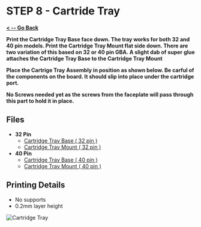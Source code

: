 # STEP 8 - Cartride Tray

**[< -- Go Back](../README.md)**

**Print the Cartridge Tray Base face down. The tray works for both 32 and 40 pin models. Print the Cartridge Tray Mount flat side down. There are two variation of this based on 32 or 40 pin GBA. A slight dab of super glue attaches the Cartridge Tray Base to the Cartridge Tray Mount**

**Place the Cartrige Tray Assembly in position as shown below. Be carful of the components on the board. It should slip into place under the cartridge port.**

**No Screws needed yet as the screws from the faceplate will pass through this part to hold it in place.**

## Files

* **32 Pin**
	* [Cartridge Tray Base ( 32 pin )](../Models/Cartridge_Tray_Base_32.3mf)
	* [Cartridge Tray Mount ( 32 pin )](../Models/Cartridge_Tray_Mount_32.3mf)
* **40 Pin**
	* [Cartridge Tray Base ( 40 pin )](../Models/Cartridge_Tray_Base_40.3mf)
	* [Cartridge Tray Mount ( 40 pin )](../Models/Cartridge_Tray_Mount_40.3mf)

## Printing Details

* No supports
* 0.2mm layer height

![Cartridge Tray](../Images/Common/Faceplate/CartridgeTray.png "Cartridge Tray")